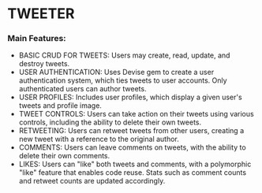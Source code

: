 # TWEETER

### Main Features:


- BASIC CRUD FOR TWEETS: Users may create, read, update, and destroy tweets.
- USER AUTHENTICATION: Uses Devise gem to create a user authentication system, which ties tweets to user accounts. Only authenticated users can author tweets.
- USER PROFILES: Includes user profiles, which display a given user's tweets and profile image.
- TWEET CONTROLS: Users can take action on their tweets using various controls, including the ability to delete their own tweets.
- RETWEETING: Users can retweet tweets from other users, creating a new tweet with a reference to the original author.
- COMMENTS: Users can leave comments on tweets, with the ability to delete their own comments.
- LIKES: Users can "like" both tweets and comments, with a polymorphic "like" feature that enables code reuse. Stats such as comment counts and retweet counts are updated accordingly.
